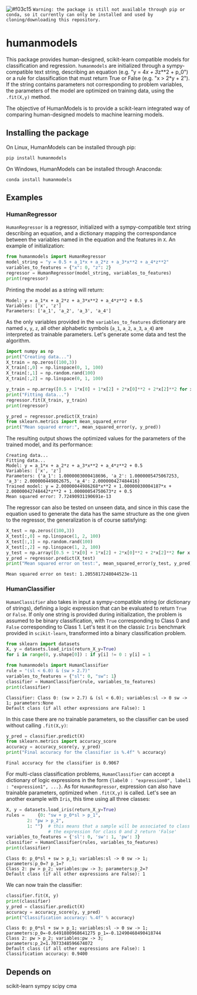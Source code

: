 ![#f03c15](https://via.placeholder.com/15/f03c15/000000?text=+) `Warning: the package is still not available through pip or conda, so it currently can only be installed and used by cloning/downloading this repository.`

# humanmodels

This package provides human-designed, scikit-learn compatible models for classification and regression. `humanmodels` are initialized through a sympy-compatible text string, describing an equation (e.g. "y = 4*x + 3*z**2 + p_0") or a rule for classification that must return True or False (e.g. "x > 2*y + 2"). If the string contains parameters not corresponding to problem variables, the parameters of the model are optimized on training data, using the `.fit(X,y)` method.

The objective of HumanModels is to provide a scikit-learn integrated way of comparing human-designed models to machine learning models.

## Installing the package
On Linux, HumanModels can be installed through pip:
```
pip install humanmodels
```
On Windows, HumanModels can be installed through Anaconda:
```
conda install humanmodels
```

## Examples

### HumanRegressor
`HumanRegressor` is a regressor, initialized with a sympy-compatible text string describing an equation, and a dictionary mapping the correspondance between the variables named in the equation and the features in `X`. An example of initialization:
```python
from humanmodels import HumanRegressor
model_string = "y = 0.5 + a_1*x + a_2*z + a_3*x**2 + a_4*z**2"
variables_to_features = {"x": 0, "z": 2}
regressor = HumanRegressor(model_string, variables_to_features)
print(regressor)
```
Printing the model as a string will return:
```
Model: y = a_1*x + a_2*z + a_3*x**2 + a_4*z**2 + 0.5
Variables: ['x', 'z']
Parameters: ['a_1', 'a_2', 'a_3', 'a_4']
```

As the only variables provided in the `variables_to_features` dictionary are named `x`, `y`, `z`, all other alphabetic symbols (`a_1`, `a_2`, `a_3`, `a_4`) are interpreted as trainable parameters. Let's generate some data and test the algorithm.
```python
import numpy as np
print("Creating data...")
X_train = np.zeros((100,3))
X_train[:,0] = np.linspace(0, 1, 100)
X_train[:,1] = np.random.rand(100)
X_train[:,2] = np.linspace(0, 1, 100)

y_train = np.array([0.5 + 1*x[0] + 1*x[2] + 2*x[0]**2 + 2*x[2]**2 for x in X_train])
print("Fitting data...")
regressor.fit(X_train, y_train)
print(regressor)

y_pred = regressor.predict(X_train)
from sklearn.metrics import mean_squared_error
print("Mean squared error:", mean_squared_error(y, y_pred))
```
The resulting output shows the optimized values for the parameters of the trained model, and its performance:
```
Creating data...
Fitting data...
Model: y = a_1*x + a_2*z + a_3*x**2 + a_4*z**2 + 0.5
Variables: ['x', 'z']
Parameters: {'a_1': 1.0000003000418696, 'a_2': 1.0000005475067253, 'a_3': 2.000000449862675, 'a_4': 2.000000427484416}
Trained model: y = 2.00000044986268*x**2 + 1.00000030004187*x + 2.00000042748442*z**2 + 1.00000054750673*z + 0.5
Mean squared error: 7.72490931190691e-13
```
The regressor can also be tested on unseen data, and since in this case the equation used to generate the data has the same structure as the one given to the regressor, the generalization is of course satisfying:
```python
X_test = np.zeros((100,3))
X_test[:,0] = np.linspace(1, 2, 100)
X_test[:,1] = np.random.rand(100)
X_test[:,2] = np.linspace(1, 2, 100)
y_test = np.array([0.5 + 1*x[0] + 1*x[2] + 2*x[0]**2 + 2*x[2]**2 for x in X_test])
y_pred = regressor.predict(X_test)
print("Mean squared error on test:", mean_squared_error(y_test, y_pred))
```
```
Mean squared error on test: 1.2055817248044523e-11
```

### HumanClassifier
`HumanClassifier` also takes in input a sympy-compatible string (or dictionary of strings), defining a logic expression that can be evaluated to return `True` or `False`. If only one string is provided during initialization, the problem is assumed to be binary classification, with `True` corresponding to Class 0 and `False` corresponding to Class 1. Let's test it on the classic `Iris` benchmark provided in `scikit-learn`, transformed into a binary classification problem.

```python
from sklearn import datasets
X, y = datasets.load_iris(return_X_y=True)
for i in range(0, y.shape[0]) : if y[i] != 0 : y[i] = 1

from humanmodels import HumanClassifier
rule = "(sl < 6.0) & (sw > 2.7)"
variables_to_features = {"sl": 0, "sw": 1}
classifier = HumanClassifier(rule, variables_to_features)
print(classifier)
```
```
Classifier: Class 0: (sw > 2.7) & (sl < 6.0); variables:sl -> 0 sw -> 1; parameters:None
Default class (if all other expressions are False): 1
```
In this case there are no trainable parameters, so the classifier can be used without calling `.fit(X,y)`:
```python
y_pred = classifier.predict(X)
from sklearn.metrics import accuracy_score
accuracy = accuracy_score(y, y_pred)
print("Final accuracy for the classifier is %.4f" % accuracy)
```
```
Final accuracy for the classifier is 0.9067
```

For multi-class classification problems, `HumanClassifier` can accept a dictionary of logic expressions in the form `{label0 : "expression0", label1 : "expression1", ...}`. As for `HumanRegressor`, expression can also have trainable parameters, optimized when `.fit(X,y)` is called. Let's see an another example with `Iris`, this time using all three classes:
```python
X, y = datasets.load_iris(return_X_y=True)
rules = 	{0: "sw + p_0*sl > p_1",
		2: "pw > p_2",
		1: ""} 	# this means that a sample will be associated to class 1 if both
		        # the expression for class 0 and 2 return 'False'
variables_to_features = {'sl': 0, 'sw': 1, 'pw': 3}
classifier = HumanClassifier(rules, variables_to_features)
print(classifier)
```
```
Class 0: p_0*sl + sw > p_1; variables:sl -> 0 sw -> 1; parameters:p_0=? p_1=?
Class 2: pw > p_2; variables:pw -> 3; parameters:p_2=?
Default class (if all other expressions are False): 1
```
We can now train the classifier:
```python
classifier.fit(X, y)
print(classifier)
y_pred = classifier.predict(X)
accuracy = accuracy_score(y, y_pred)
print("Classification accuracy: %.4f" % accuracy)
```
```
Class 0: p_0*sl + sw > p_1; variables:sl -> 0 sw -> 1; parameters:p_0=-0.6491880968641275 p_1=-0.12490468490418744
Class 2: pw > p_2; variables:pw -> 3; parameters:p_2=1.7073348596674072
Default class (if all other expressions are False): 1
Classification accuracy: 0.9400
```


## Depends on
scikit-learn
sympy
scipy
cma

